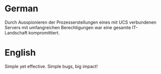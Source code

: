 # German
Durch Ausspionieren der Prozesserstellungen eines mit UCS verbundenen Servers mit umfangreichen Berechtigungen war eine gesamte IT-Landschaft kompromittiert.

# English
Simple yet effective. Simple bugs, big impact!
